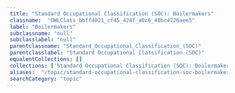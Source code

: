 ```yaml
--- 
 title: "Standard Occupational Classification (SOC): Boilermakers" 
 classname:  "OWLClass_bbff4021_cf45_424f_a0c6_40bc4726aee5" 
 label: "Boilermakers" 
 subclassname: "null" 
 subclasslabel: "null" 
 parentclassname: "Standard_Occupational_Classification_(SOC)" 
 parentclasslabel: "Standard Occupational Classification (SOC)" 
 equalentCollections: [] 
 collections: ['Standard Occupational Classification (SOC): Boilermakers']
 aliases:  "/topic/standard-occupational-classification-soc-boilermakers"  
 searchCategory: "topic" 
---
```

